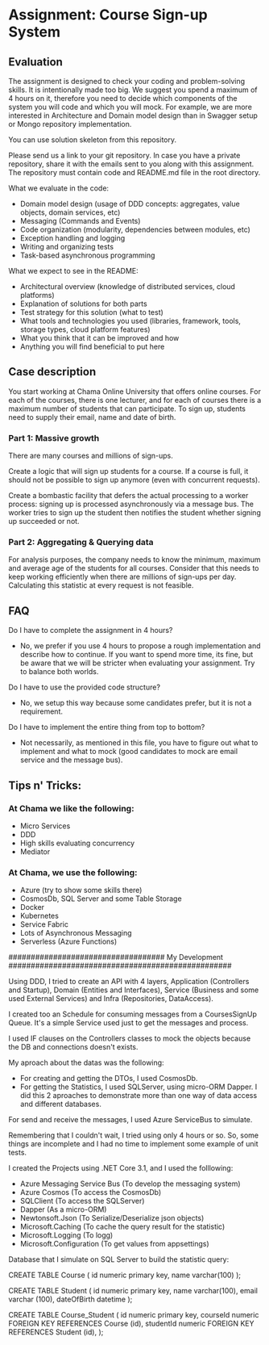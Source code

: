 # Assignment: Course Sign-up System

## Evaluation

The assignment is designed to check your coding and problem-solving skills. It is intentionally made too big. We suggest you spend a maximum of 4 hours on it, therefore you need to decide which components of the system you will code and which you will mock. 
For example, we are more interested in Architecture and Domain model design than in Swagger setup or Mongo repository implementation.

You can use solution skeleton from this repository.

Please send us a link to your git repository. In case you have a private repository, share it with the emails sent to you along with this assignment. The repository must contain code and README.md file in the root directory.

What we evaluate in the code:
- Domain model design (usage of DDD concepts: aggregates, value objects, domain services, etc)
- Messaging (Commands and Events)
- Code organization (modularity, dependencies between modules, etc)
- Exception handling and logging
- Writing and organizing tests
- Task-based asynchronous programming

What we expect to see in the README:
- Architectural overview (knowledge of distributed services, cloud platforms)
- Explanation of solutions for both parts
- Test strategy for this solution (what to test)
- What tools and technologies you used (libraries, framework, tools, storage types, cloud platform features)
- What you think that it can be improved and how
- Anything you will find beneficial to put here

## Case description

You start working at Chama Online University that offers online courses.
For each of the courses, there is one lecturer, and for each of courses there is a maximum number of students that can participate. 
To sign up, students need to supply their email, name and date of birth.

### Part 1: Massive growth

There are many courses and millions of sign-ups.

Create a logic that will sign up students for a course. 
If a course is full, it should not be possible to sign up anymore (even with concurrent requests).

Create a bombastic facility that defers the actual processing to a 
worker process: signing up is processed asynchronously via a message bus. The worker tries to sign up the student then notifies the student whether signing up succeeded or not.

### Part 2: Aggregating & Querying data

For analysis purposes, the company needs to know the minimum, maximum and average age of the students for all courses.
Consider that this needs to keep working efficiently when there are millions
of sign-ups per day. Calculating this statistic at every request is not feasible. 

## FAQ

Do I have to complete the assignment in 4 hours?
- No, we prefer if you use 4 hours to propose a rough implementation and describe how to continue. If you want to spend more time, its fine, but be aware that we will be stricter when evaluating your assignment. Try to balance both worlds.

Do I have to use the provided code structure?
- No, we setup this way because some candidates prefer, but it is not a requirement.

Do I have to implement the entire thing from top to bottom?
- Not necessarily, as mentioned in this file, you have to figure out what to implement and what to mock (good candidates to mock are email service and the message bus).

## Tips n' Tricks:

### At Chama we like the following:
- Micro Services
- DDD
- High skills evaluating concurrency
- Mediator

### At Chama, we use the following:
- Azure (try to show some skills there)
- CosmosDb, SQL Server and some Table Storage
- Docker
- Kubernetes
- Service Fabric
- Lots of Asynchronous Messaging
- Serverless (Azure Functions)

################################### My Development ##################################################

Using DDD, I tried to create an API with 4 layers, Application (Controllers and Startup), Domain (Entities and Interfaces), Service (Business and some used External Services) and Infra (Repositories, DataAccess).

I created too an Schedule for consuming messages from a CoursesSignUp Queue. It's a simple Service used just to get the messages and process.

I used IF clauses on the Controllers classes to mock the objects because the DB and connections doesn't exists.

My aproach about the datas was the following:
 - For creating and getting the DTOs, I used CosmosDb.
 - For getting the Statistics, I used SQLServer, using micro-ORM Dapper.
I did this 2 aproaches to demonstrate more than one way of data access and different databases.

For send and receive the messages, I used Azure ServiceBus to simulate.

Remembering that I couldn't wait, I tried using only 4 hours or so. So, some things are incomplete and I had no time to implement some example of unit tests.

I created the Projects using .NET Core 3.1, and I used the folllowing:
 - Azure Messaging Service Bus (To develop the messaging system)
 - Azure Cosmos (To access the CosmosDb)
 - SQLClient (To access the SQLServer)
 - Dapper (As a micro-ORM)
 - Newtonsoft.Json (To Serialize/Deserialize json objects)
 - Microsoft.Caching (To cache the query result for the statistic)
 - Microsoft.Logging (To logg)
 - Microsoft.Configuration (To get values from appsettings)

Database that I simulate on SQL Server to build the statistic query:

CREATE TABLE Course (
    id numeric primary key,
    name varchar(100)
);

CREATE TABLE Student (
    id numeric primary key,
    name varchar(100),
    email varchar (100),
    dateOfBirth datetime
);

CREATE TABLE Course_Student (
    id numeric primary key,
    courseId numeric FOREIGN KEY REFERENCES Course (id),
    studentId numeric FOREIGN KEY REFERENCES Student (id),
);


